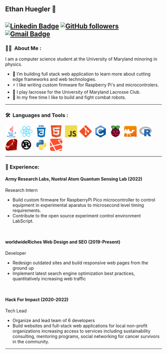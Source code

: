 ## Ethan Huegler 👋  
[![Linkedin Badge](https://img.shields.io/badge/-Ethan%20Huegler-blue?style=flat-square&logo=Linkedin&logoColor=white&link=https://www.linkedin.com/in/ethan-huegler//)](https://www.linkedin.com/in/ethan-huegler/) 
[![GitHub followers](https://img.shields.io/github/followers/ehuegler?label=Follow&style=social)](https://github.com/ehuegler/?tab=follow)
[![Gmail Badge](https://img.shields.io/badge/-ehuegler@terpmail.umd.edu-c14438?style=flat-square&logo=Gmail&logoColor=white&link=mailto:ehuegler@terpmail.umd.edu)](mailto:ehuegler@terpmail.umd.edu)
---

### :man_technologist: &nbsp;About Me :

I am a computer science student at the University of Maryland minoring in physics.

- 🔭 I’m building full stack web application to learn more about cutting edge frameworks and web technologies.
- ⚡ I like writing custom firmware for Raspberry Pi's and microcontrolers.
- 🥍 I play lacrosse for the University of Maryland Lacrosse Club.
- 🤖 In my free time I like to build and fight combat robots.

---

### 🛠 &nbsp;Languages and Tools :

<p>
<img src="https://github.com/devicons/devicon/blob/master/icons/java/java-original.svg" title="Java" alt="Java" width="40" height="40"/>&nbsp;
<img src="https://github.com/devicons/devicon/blob/master/icons/react/react-original.svg" title="React" alt="React" width="40" height="40"/>&nbsp;
<img src="https://github.com/devicons/devicon/blob/master/icons/css3/css3-plain-wordmark.svg"  title="CSS3" alt="CSS" width="40" height="40"/>&nbsp;
<img src="https://github.com/devicons/devicon/blob/master/icons/html5/html5-original.svg" title="HTML5" alt="HTML" width="40" height="40"/>&nbsp;
<img src="https://github.com/devicons/devicon/blob/master/icons/javascript/javascript-original.svg" title="JavaScript" alt="JavaScript" width="40" height="40"/>&nbsp;
<img src="https://github.com/devicons/devicon/blob/master/icons/git/git-original.svg" title="Git" **alt="Git" width="40" height="40"/>&nbsp;
<img src="https://github.com/devicons/devicon/blob/master/icons/c/c-original.svg" title="C" **alt="C" width="40" height="40"/>&nbsp;
<img src="https://github.com/devicons/devicon/blob/master/icons/raspberrypi/raspberrypi-original.svg" title="RaspberryPi" **alt="RaspberryPi" width="40" height="40"/>&nbsp;
<img src="https://github.com/devicons/devicon/blob/master/icons/ocaml/ocaml-original.svg" title="OCaml" **alt="OCaml" width="40" height="40"/>&nbsp;
<img src="https://github.com/devicons/devicon/blob/master/icons/r/r-original.svg" title="R" **alt="R" width="40" height="40"/>&nbsp;
<img src="https://github.com/devicons/devicon/blob/master/icons/ruby/ruby-original.svg" title="Ruby" **alt="Ruby" width="40" height="40"/>&nbsp;
<img src="https://github.com/devicons/devicon/blob/master/icons/rust/rust-plain.svg" title="Rust" **alt="Rust" width="40" height="40"/>&nbsp;
<img src="https://github.com/devicons/devicon/blob/master/icons/python/python-original.svg" title="Python" **alt="Python" width="40" height="40"/>&nbsp;
<img src="https://github.com/devicons/devicon/blob/master/icons/laravel/laravel-plain.svg" title="C" **alt="C" width="40" height="40"/>&nbsp;
</p>

---

### 📄 Experience:

#### Army Research Labs, Nuetral Atom Quantum Sensing Lab (2022)
Research Intern
- Build custom firmware for RaspberryPi Pico microcontroller to control equipment in experimental aparatus to microsecond level timing requirements.
- Contribute to the open source experiment control environment LabScript.


&nbsp;  
#### worldwideRiches Web Design and SEO (2019-Present)
Developer
- Redesign outdated sites and build responsive web pages from the ground up
- Implement latest search engine optimization best practices, quantitatively increasing
web traffic


&nbsp;  
#### Hack For Impact (2020-2022)
Tech Lead
- Organize and lead team of 6 developers
- Build websites and full-stack web applications for local non-profit organizations
increasing access to services including sustainability consulting, mentoring
programs, social networking for cancer survivors in the community.


<!--
---

### 🔥 &nbsp; My Stats :
<img width="282" src="https://denvercoder1-github-readme-stats.vercel.app/api/pin/?username=ehuegler&repo=TerpToilets&theme=react&bg_color=273849&title_color=F85D7F&icon_color=F8D866&hide_border=true&show_icons=false" alt="github-readme-streak-stats">
<img width="282" src="https://denvercoder1-github-readme-stats.vercel.app/api/pin/?username=ehuegler&repo=WinMancala&theme=react&bg_color=273849&title_color=F85D7F&icon_color=F8D866&hide_border=true&show_icons=false" alt="github-readme-streak-stats">
<img width="282" src="https://denvercoder1-github-readme-stats.vercel.app/api/pin/?username=ehuegler&repo=LacrosseStatistics&theme=react&bg_color=273849&title_color=F85D7F&icon_color=F8D866&hide_border=true&show_icons=false" alt="github-readme-streak-stats">
<img width="282" src="https://denvercoder1-github-readme-stats.vercel.app/api/pin/?username=ehuegler&repo=LandGrabUMD&theme=react&bg_color=273849&title_color=F85D7F&icon_color=F8D866&hide_border=true&show_icons=false" alt="github-readme-streak-stats">

<!--
[![GitHub Streak](http://github-readme-streak-stats.herokuapp.com?user=ehuegler&theme=dark&background=000000)](https://git.io/streak-stats)

[![Top Langs](https://github-readme-stats.vercel.app/api/top-langs/?username=ehuegler&layout=compact&theme=vision-friendly-dark)](https://github.com/anuraghazra/github-readme-stats)
-->

---

<!--
**ehuegler/ehuegler** is a ✨ _special_ ✨ repository because its `README.md` (this file) appears on your GitHub profile.

Here are some ideas to get you started:

- 🔭 I’m currently working on ...
- 🌱 I’m currently learning ...
- 👯 I’m looking to collaborate on ...
- 🤔 I’m looking for help with ...
- 💬 Ask me about ...
- 📫 How to reach me: ...
- 😄 Pronouns: ...
- ⚡ Fun fact: ...
-->
